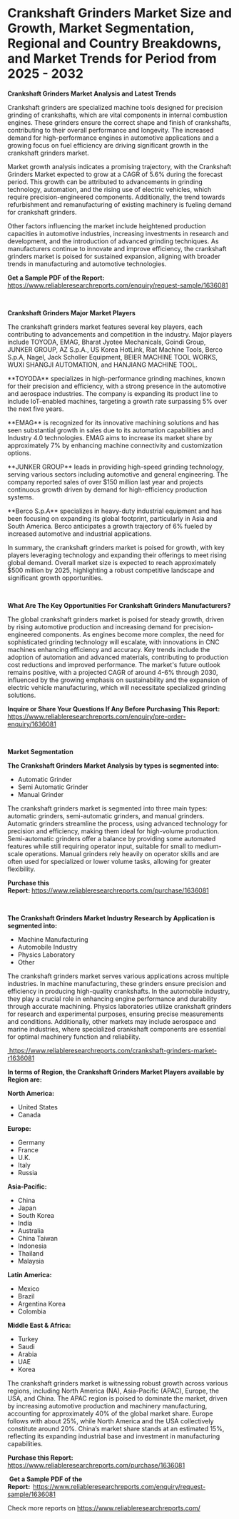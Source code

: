 <p><h1>Crankshaft Grinders Market Size and Growth, Market Segmentation, Regional and Country Breakdowns, and Market Trends for Period from 2025 -  2032</h1></p><p><strong>Crankshaft Grinders Market Analysis and Latest Trends</strong></p>
<p><p>Crankshaft grinders are specialized machine tools designed for precision grinding of crankshafts, which are vital components in internal combustion engines. These grinders ensure the correct shape and finish of crankshafts, contributing to their overall performance and longevity. The increased demand for high-performance engines in automotive applications and a growing focus on fuel efficiency are driving significant growth in the crankshaft grinders market.</p><p>Market growth analysis indicates a promising trajectory, with the Crankshaft Grinders Market expected to grow at a CAGR of 5.6% during the forecast period. This growth can be attributed to advancements in grinding technology, automation, and the rising use of electric vehicles, which require precision-engineered components. Additionally, the trend towards refurbishment and remanufacturing of existing machinery is fueling demand for crankshaft grinders.</p><p>Other factors influencing the market include heightened production capacities in automotive industries, increasing investments in research and development, and the introduction of advanced grinding techniques. As manufacturers continue to innovate and improve efficiency, the crankshaft grinders market is poised for sustained expansion, aligning with broader trends in manufacturing and automotive technologies.</p></p>
<p><strong>Get a Sample PDF of the Report:&nbsp;</strong> <a href="https://www.reliableresearchreports.com/enquiry/request-sample/1636081?utm_campaign=2205&utm_medium=2&utm_source=Github&utm_content=ia&utm_term=16022025&utm_id=crankshaft-grinders">https://www.reliableresearchreports.com/enquiry/request-sample/1636081</a></p>
<p>&nbsp;</p>
<p><strong>Crankshaft Grinders Major Market Players</strong></p>
<p><p>The crankshaft grinders market features several key players, each contributing to advancements and competition in the industry. Major players include TOYODA, EMAG, Bharat Jyotee Mechanicals, Goindi Group, JUNKER GROUP, AZ S.p.A., US Korea HotLink, Riat Machine Tools, Berco S.p.A, Nagel, Jack Scholler Equipment, BEIER MACHINE TOOL WORKS, WUXI SHANGJI AUTOMATION, and HANJIANG MACHINE TOOL.</p><p>**TOYODA** specializes in high-performance grinding machines, known for their precision and efficiency, with a strong presence in the automotive and aerospace industries. The company is expanding its product line to include IoT-enabled machines, targeting a growth rate surpassing 5% over the next five years.</p><p>**EMAG** is recognized for its innovative machining solutions and has seen substantial growth in sales due to its automation capabilities and Industry 4.0 technologies. EMAG aims to increase its market share by approximately 7% by enhancing machine connectivity and customization options.</p><p>**JUNKER GROUP** leads in providing high-speed grinding technology, serving various sectors including automotive and general engineering. The company reported sales of over $150 million last year and projects continuous growth driven by demand for high-efficiency production systems.</p><p>**Berco S.p.A** specializes in heavy-duty industrial equipment and has been focusing on expanding its global footprint, particularly in Asia and South America. Berco anticipates a growth trajectory of 6% fueled by increased automotive and industrial applications.</p><p>In summary, the crankshaft grinders market is poised for growth, with key players leveraging technology and expanding their offerings to meet rising global demand. Overall market size is expected to reach approximately $500 million by 2025, highlighting a robust competitive landscape and significant growth opportunities.</p></p>
<p>&nbsp;</p>
<p><strong>What Are The Key Opportunities For Crankshaft Grinders Manufacturers?</strong></p>
<p><p>The global crankshaft grinders market is poised for steady growth, driven by rising automotive production and increasing demand for precision-engineered components. As engines become more complex, the need for sophisticated grinding technology will escalate, with innovations in CNC machines enhancing efficiency and accuracy. Key trends include the adoption of automation and advanced materials, contributing to production cost reductions and improved performance. The market's future outlook remains positive, with a projected CAGR of around 4-6% through 2030, influenced by the growing emphasis on sustainability and the expansion of electric vehicle manufacturing, which will necessitate specialized grinding solutions.</p></p>
<p><strong>Inquire or Share Your Questions If Any Before Purchasing This Report:</strong> <a href="https://www.reliableresearchreports.com/enquiry/pre-order-enquiry/1636081?utm_campaign=2205&utm_medium=2&utm_source=Github&utm_content=ia&utm_term=16022025&utm_id=crankshaft-grinders">https://www.reliableresearchreports.com/enquiry/pre-order-enquiry/1636081</a></p>
<p>&nbsp;</p>
<p><strong>Market Segmentation</strong></p>
<p><strong>The Crankshaft Grinders Market Analysis by types is segmented into:</strong></p>
<p><ul><li>Automatic Grinder</li><li>Semi Automatic Grinder</li><li>Manual Grinder</li></ul></p>
<p><p>The crankshaft grinders market is segmented into three main types: automatic grinders, semi-automatic grinders, and manual grinders. Automatic grinders streamline the process, using advanced technology for precision and efficiency, making them ideal for high-volume production. Semi-automatic grinders offer a balance by providing some automated features while still requiring operator input, suitable for small to medium-scale operations. Manual grinders rely heavily on operator skills and are often used for specialized or lower volume tasks, allowing for greater flexibility.</p></p>
<p><strong>Purchase this Report:&nbsp;</strong><a href="https://www.reliableresearchreports.com/purchase/1636081?utm_campaign=2205&utm_medium=2&utm_source=Github&utm_content=ia&utm_term=16022025&utm_id=crankshaft-grinders">https://www.reliableresearchreports.com/purchase/1636081</a></p>
<p>&nbsp;</p>
<p><strong>The Crankshaft Grinders Market Industry Research by Application is segmented into:</strong></p>
<p><ul><li>Machine Manufacturing</li><li>Automobile Industry</li><li>Physics Laboratory</li><li>Other</li></ul></p>
<p><p>The crankshaft grinders market serves various applications across multiple industries. In machine manufacturing, these grinders ensure precision and efficiency in producing high-quality crankshafts. In the automobile industry, they play a crucial role in enhancing engine performance and durability through accurate machining. Physics laboratories utilize crankshaft grinders for research and experimental purposes, ensuring precise measurements and conditions. Additionally, other markets may include aerospace and marine industries, where specialized crankshaft components are essential for optimal machinery function and reliability.</p></p>
<p><a href="https://www.reliableresearchreports.com/crankshaft-grinders-market-r1636081?utm_campaign=2205&utm_medium=2&utm_source=Github&utm_content=ia&utm_term=16022025&utm_id=crankshaft-grinders">&nbsp;https://www.reliableresearchreports.com/crankshaft-grinders-market-r1636081</a></p>
<p><strong>In terms of Region, the Crankshaft Grinders Market Players available by Region are:</strong></p>
<p>
    <p> <strong> North America: </strong>
        <ul>
            <li>United States</li>
            <li>Canada</li>
        </ul>
        </p> 
    <p> <strong> Europe: </strong>
        <ul>
            <li>Germany</li>
            <li>France</li>
            <li>U.K.</li>
            <li>Italy</li>
            <li>Russia</li>
        </ul>
        </p> 
    <p> <strong> Asia-Pacific: </strong>
        <ul>
            <li>China</li>
            <li>Japan</li>
            <li>South Korea</li>
            <li>India</li>
            <li>Australia</li>
            <li>China Taiwan</li>
            <li>Indonesia</li>
            <li>Thailand</li>
            <li>Malaysia</li>
        </ul>
        </p> 
    <p> <strong> Latin America: </strong>
        <ul>
            <li>Mexico</li>
            <li>Brazil</li>
            <li>Argentina Korea</li>
            <li>Colombia</li>
        </ul>
        </p> 
    <p> <strong> Middle East & Africa: </strong>
        <ul>
            <li>Turkey</li>
            <li>Saudi</li>
            <li>Arabia</li>
            <li>UAE</li>
            <li>Korea</li>
        </ul>
    </p>
    </p>
<p><p>The crankshaft grinders market is witnessing robust growth across various regions, including North America (NA), Asia-Pacific (APAC), Europe, the USA, and China. The APAC region is poised to dominate the market, driven by increasing automotive production and machinery manufacturing, accounting for approximately 40% of the global market share. Europe follows with about 25%, while North America and the USA collectively constitute around 20%. China’s market share stands at an estimated 15%, reflecting its expanding industrial base and investment in manufacturing capabilities.</p></p>
<p><strong>Purchase this Report: </strong><a href="https://www.reliableresearchreports.com/purchase/1636081?utm_campaign=2205&utm_medium=2&utm_source=Github&utm_content=ia&utm_term=16022025&utm_id=crankshaft-grinders">https://www.reliableresearchreports.com/purchase/1636081</a></p>
<p>&nbsp;<strong>Get a Sample PDF of the Report:&nbsp;&nbsp;</strong><a href="https://www.reliableresearchreports.com/enquiry/request-sample/1636081?utm_campaign=2205&utm_medium=2&utm_source=Github&utm_content=ia&utm_term=16022025&utm_id=crankshaft-grinders">https://www.reliableresearchreports.com/enquiry/request-sample/1636081</a></p>
<p><strong></strong></p>
<p>Check more reports on <a href="https://www.reliableresearchreports.com/?utm_campaign=2205&utm_medium=2&utm_source=Github&utm_content=ia&utm_term=16022025&utm_id=crankshaft-grinders">https://www.reliableresearchreports.com/</a></p>